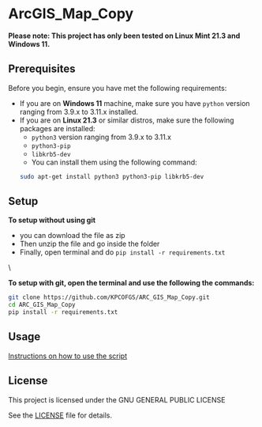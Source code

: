 # ArcGIS_Map_Copy
**Please note: This project has only been tested on Linux Mint 21.3 and Windows 11.**
## Prerequisites
Before you begin, ensure you have met the following requirements:
* If you are on **Windows 11** machine, make sure you have `python` version ranging from 3.9.x to 3.11.x installed.
* If you are on **Linux 21.3** or similar distros, make sure the following packages are installed:
    * `python3` version ranging from 3.9.x to 3.11.x
    * `python3-pip`
    * `libkrb5-dev`
    * You can install them using the following command:
   ```bash
   sudo apt-get install python3 python3-pip libkrb5-dev
   ```

## Setup

**To setup without using git**
* you can download the file as zip
* Then unzip the file and go inside the folder
* Finally, open terminal and do `pip install -r requirements.txt`

\

**To setup with git, open the terminal and use the following the commands:**

```bash
git clone https://github.com/KPCOFGS/ARC_GIS_Map_Copy.git
cd ARC_GIS_Map_Copy
pip install -r requirements.txt
```

## Usage
[Instructions on how to use the script](usage/usage.md)

## License
This project is licensed under the GNU GENERAL PUBLIC LICENSE

See the [LICENSE](LICENSE) file for details.
